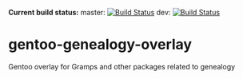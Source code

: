 **Current build status:** master: [![Build Status](https://travis-ci.org/tecknicaltom/gentoo-genealogy-overlay.svg?branch=master)](https://travis-ci.org/tecknicaltom/gentoo-genealogy-overlay)
dev: [![Build Status](https://travis-ci.org/tecknicaltom/gentoo-genealogy-overlay.svg?branch=dev)](https://travis-ci.org/tecknicaltom/gentoo-genealogy-overlay)

# gentoo-genealogy-overlay
Gentoo overlay for Gramps and other packages related to genealogy
